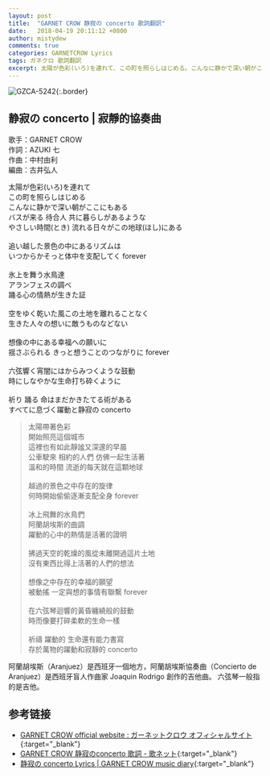 ```yaml
---
layout: post
title:  "GARNET CROW 静寂の concerto 歌詞翻訳"
date:   2018-04-19 20:11:12 +0800
author: mistydew
comments: true
categories: GARNETCROW Lyrics
tags: ガネクロ 歌詞翻訳
excerpt: 太陽が色彩(いろ)を連れて、この町を照らしはじめる。こんなに静かで深い朝がここにもある。バスが来る、待合人、共に暮らしがあるような。やさしい時間(とき) 流れる日々がこの地球(ほし)にある。
---
```

![GZCA-5242](/gc/assets/images/discography/album/GZCA-5242.jpg){:.border}

## 静寂の concerto | 寂靜的協奏曲

歌手：GARNET CROW<br>
作詞：AZUKI 七<br>
作曲：中村由利<br>
編曲：古井弘人

<div class="lyric-original">
<p>
太陽が色彩(いろ)を連れて<br>
この町を照らしはじめる<br>
こんなに静かで深い朝がここにもある<br>
バスが来る 待合人 共に暮らしがあるような<br>
やさしい時間(とき) 流れる日々がこの地球(ほし)にある<br>
<br>
追い越した景色の中にあるリズムは<br>
いつからかそっと体中を支配してく forever<br>
<br>
氷上を舞う水鳥達<br>
アランフェスの調べ<br>
踊る心の情熱が生きた証<br>
<br>
空をゆく乾いた風この土地を離れることなく<br>
生きた人々の想いに敵うものなどない<br>
<br>
想像の中にある幸福への願いに<br>
揺さぶられる きっと想うことのつながりに forever<br>
<br>
六弦響く宵闇にはからみつくような鼓動<br>
時にしなやかな生命打ち砕くように<br>
<br>
祈り 踊る 命はまだかきたてる術がある<br>
すべてに息づく躍動と静寂の concerto
</p>
</div>

<div class="lyric-original">
<blockquote>
太陽帶著色彩<br>
開始照亮這個城市<br>
這裡也有如此靜謐又深邃的早晨<br>
公車駛來 相約的人們 仿佛一起生活著<br>
溫和的時間 流逝的每天就在這顆地球<br>
<br>
越過的景色之中存在的旋律<br>
何時開始偷偷逐漸支配全身 forever<br>
<br>
冰上飛舞的水鳥們<br>
阿蘭胡埃斯的曲調<br>
躍動的心中的熱情是活著的證明<br>
<br>
拂過天空的乾燥的風從未離開過這片土地<br>
沒有東西比得上活著的人們的想法<br>
<br>
想像之中存在的幸福的願望<br>
被動搖 一定與想的事情有聯繫 forever<br>
<br>
在六弦琴迴響的黃昏纏繞般的鼓動<br>
時而像要打碎柔軟的生命一樣<br>
<br>
祈禱 躍動的 生命還有能力書寫<br>
存於萬物的躍動和寂靜的 concerto
</blockquote>
</div>

阿蘭胡埃斯（Aranjuez）是西班牙一個地方，阿蘭胡埃斯協奏曲（Concierto de Aranjuez）是西班牙盲人作曲家 Joaquin Rodrigo 創作的吉他曲。
六弦琴一般指的是吉他。

## 参考链接

* [GARNET CROW official website : ガーネットクロウ オフィシャルサイト](http://www.garnetcrow.com){:target="_blank"}
* [GARNET CROW 静寂のconcerto 歌詞 - 歌ネット](https://www.uta-net.com/song/122963){:target="_blank"}
* [静寂の concerto Lyrics \| GARNET CROW music diary](https://mistydew.github.io/gc/lyrics/original/静寂の%20concerto.html){:target="_blank"}
